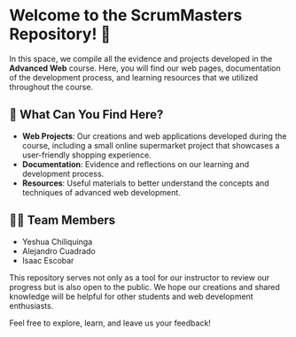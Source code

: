 # Welcome to the ScrumMasters Repository! 🎉

In this space, we compile all the evidence and projects developed in the **Advanced Web** course. Here, you will find our web pages, documentation of the development process, and learning resources that we utilized throughout the course.

## 🚀 What Can You Find Here?

- **Web Projects**: Our creations and web applications developed during the course, including a small online supermarket project that showcases a user-friendly shopping experience.
- **Documentation**: Evidence and reflections on our learning and development process.
- **Resources**: Useful materials to better understand the concepts and techniques of advanced web development.

## 👨‍💻 Team Members

- Yeshua Chiliquinga
- Alejandro Cuadrado
- Isaac Escobar

This repository serves not only as a tool for our instructor to review our progress but is also open to the public. We hope our creations and shared knowledge will be helpful for other students and web development enthusiasts.

Feel free to explore, learn, and leave us your feedback!
